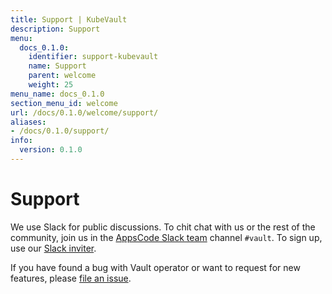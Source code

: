 ```yaml
---
title: Support | KubeVault
description: Support
menu:
  docs_0.1.0:
    identifier: support-kubevault
    name: Support
    parent: welcome
    weight: 25
menu_name: docs_0.1.0
section_menu_id: welcome
url: /docs/0.1.0/welcome/support/
aliases:
- /docs/0.1.0/support/
info:
  version: 0.1.0
---
```


# Support

We use Slack for public discussions. To chit chat with us or the rest of the community, join us in the [AppsCode Slack team](https://appscode.slack.com/messages/kubevault/) channel `#vault`. To sign up, use our [Slack inviter](https://slack.appscode.com/).

If you have found a bug with Vault operator or want to request for new features, please [file an issue](https://github.com/kubevault/project/issues/new).
